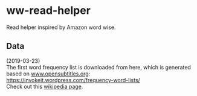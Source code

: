 # ww-read-helper
Read helper inspired by Amazon word wise.

## Data 
(2019-03-23)  
The first word frequency list is downloaded from here, which is generated based on www.opensubtitles.org:  
https://invokeit.wordpress.com/frequency-word-lists/  
Check out this [wikipedia page](https://en.wiktionary.org/wiki/Wiktionary:Frequency_lists#Dutch).